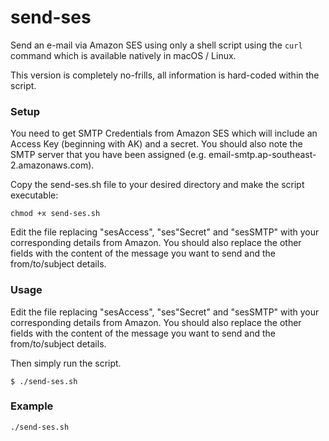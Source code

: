 # send-ses
Send an e-mail via Amazon SES using only a shell script using the ```curl``` command which is available natively in macOS / Linux.

This version is completely no-frills, all information is hard-coded within the script.

### Setup

You need to get SMTP Credentials from Amazon SES which will include an Access Key (beginning with AK) and a secret. You should also note the SMTP server that you have been assigned (e.g. email-smtp.ap-southeast-2.amazonaws.com). 

Copy the send-ses.sh file to your desired directory and make the script executable:

```
chmod +x send-ses.sh
```

Edit the file replacing "sesAccess", "ses"Secret" and "sesSMTP" with your corresponding details from Amazon. You should also replace the other fields with the content of the message you want to send and the from/to/subject details. 

### Usage

Edit the file replacing "sesAccess", "ses"Secret" and "sesSMTP" with your corresponding details from Amazon. You should also replace the other fields with the content of the message you want to send and the from/to/subject details. 

Then simply run the script.

```
$ ./send-ses.sh
```

### Example

```
./send-ses.sh
```
